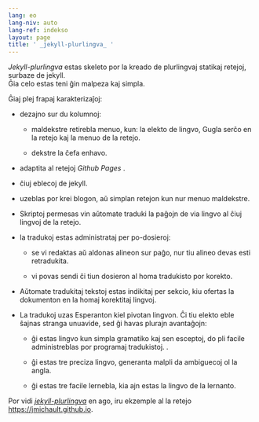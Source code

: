 ```yaml
---
lang: eo
lang-niv: auto
lang-ref: indekso
layout: page
title: ' _jekyll-plurlingva_ '
---
```


 _Jekyll-plurlingva_ estas skeleto por la kreado de plurlingvaj statikaj retejoj, surbaze de jekyll.  
Ĝia celo estas teni ĝin malpeza kaj simpla.

Ĝiaj plej frapaj karakterizaĵoj:

 * dezajno sur du kolumnoj:

   * maldekstre retirebla menuo, kun: la elekto de lingvo, Gugla serĉo en la retejo kaj la menuo de la retejo.

   * dekstre la ĉefa enhavo.

 * adaptita al retejoj _Github Pages_ .

 * ĉiuj eblecoj de jekyll.

 * uzeblas por krei blogon, aŭ simplan retejon kun nur menuo maldekstre.

 * Skriptoj permesas vin aŭtomate traduki la paĝojn de via lingvo al ĉiuj lingvoj de la retejo.

 * la tradukoj estas administrataj per po-dosieroj:

   * se vi redaktas aŭ aldonas alineon sur paĝo, nur tiu alineo devas esti retradukita.

   * vi povas sendi ĉi tiun dosieron al homa tradukisto por korekto.

 * Aŭtomate tradukitaj tekstoj estas indikitaj per sekcio, kiu ofertas la dokumenton en la homaj korektitaj lingvoj.

 * La tradukoj uzas Esperanton kiel pivotan lingvon. Ĉi tiu elekto eble ŝajnas stranga unuavide, sed ĝi havas plurajn avantaĝojn:

   * ĝi estas lingvo kun simpla gramatiko kaj sen esceptoj, do pli facile administreblas por programaj tradukistoj. .

   * ĝi estas tre preciza lingvo, generanta malpli da ambiguecoj ol la angla.

   * ĝi estas tre facile lernebla, kia ajn estas la lingvo de la lernanto.


Por vidi [_jekyll-plurlingva_](https://github.com/jmichault/jekyll-plurlingva) en ago, iru ekzemple al la retejo <https://jmichault.github.io>.

